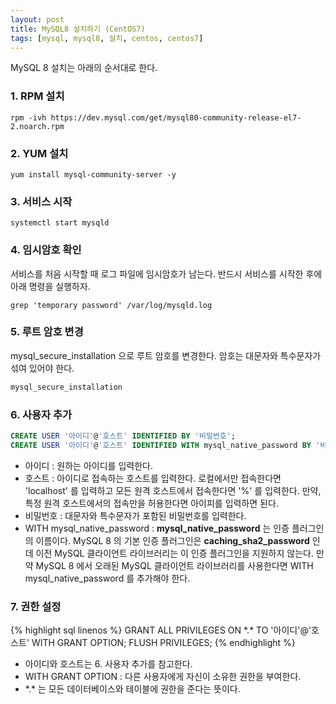 ```yaml
---
layout: post
title: MySQL8 설치하기 (CentOS7)
tags: [mysql, mysql8, 설치, centos, centos7]
---
```


MySQL 8 설치는 아래의 순서대로 한다.

### 1. RPM 설치

```shell
rpm -ivh https://dev.mysql.com/get/mysql80-community-release-el7-2.noarch.rpm
```

### 2. YUM 설치

```shell
yum install mysql-community-server -y
```

### 3. 서비스 시작

```shell
systemctl start mysqld
```

### 4. 임시암호 확인

서비스를 처음 시작할 때 로그 파일에 임시암호가 남는다. 반드시 서비스를 시작한 후에 아래 명령을 실행하자.

```shell
grep 'temporary password' /var/log/mysqld.log
```

### 5. 루트 암호 변경

mysql_secure_installation 으로 루트 암호를 변경한다. 암호는 대문자와 특수문자가 섞여 있어야 한다.

```sql
mysql_secure_installation
```

### 6. 사용자 추가

```sql
CREATE USER '아이디'@'호스트' IDENTIFIED BY '비밀번호';
CREATE USER '아이디'@'호스트' IDENTIFIED WITH mysql_native_password BY '비밀번호';
```

* 아이디 : 원하는 아이디를 입력한다.
* 호스트 : 아이디로 접속하는 호스트를 입력한다. 로컬에서만 접속한다면 'localhost' 를 입력하고 모든 원격 호스트에서 접속한다면 '%' 를 입력한다. 만약, 특정 원격 호스트에서의 접속만을 허용한다면 아이피를 입력하면 된다.
* 비밀번호 : 대문자와 특수문자가 포함된 비밀번호를 입력한다.
* WITH mysql_native_password : **mysql_native_password** 는 인증 플러그인의 이름이다. MySQL 8 의 기본 인증 플러그인은 **caching_sha2_password** 인데 이전 MySQL 클라이언트 라이브러리는 이 인증 플러그인을 지원하지 않는다. 만약 MySQL 8 에서 오래된 MySQL 클라이언트 라이브러리를 사용한다면 WITH mysql_native_password 를 추가해야 한다.

### 7. 권한 설정

{% highlight sql linenos %}
GRANT ALL PRIVILEGES ON \*.\* TO '아이디'@'호스트' WITH GRANT OPTION;
FLUSH PRIVILEGES;
{% endhighlight %}

* 아이디와 호스트는 6. 사용자 추가를 참고한다.
* WITH GRANT OPTION : 다른 사용자에게 자신이 소유한 권한을 부여한다.
* \*.\* 는 모든 데이터베이스와 테이블에 권한을 준다는 뜻이다.